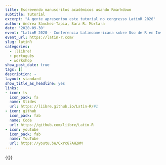 ```yaml
---
title: Escrevendo manuscritos acadêmicos usando Rmarkdown
subtitle: Tutorial
excerpt: "A gente apresentou este tutorial no congresso LatinR 2020"
author: Andrea Sánchez-Tapia, Sara R. Mortara
date: '2020-09-30'
event: "LatinR 2020 - Conferencia Latinoamericana sobre Uso de R en Investigación + Desarrollo"
event_url: https://latin-r.com/
slug: latinR
categories:
  - ¡liibre!
  - português
  - workshop
show_post_date: true
tags: []
description: ~
layout: standard
show_title_as_headline: yes
links:
- icon: tv
  icon_pack: fa
  name: Slides
  url: https://liibre.github.io/Latin-R/#1
- icon: github
  icon_pack: fab
  name: Code
  url: https://github.com/liibre/Latin-R
- icon: youtube
  icon_pack: fab
  name: YouTube
  url: https://youtu.be/Cxrc87AH2WM
---
```


{{<youtube id=Cxrc87AH2WM title="LatinR tutorial video">}}

